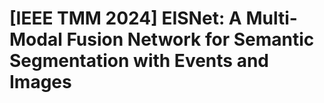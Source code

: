 # [IEEE TMM 2024] EISNet: A Multi-Modal Fusion Network for Semantic Segmentation with Events and Images
